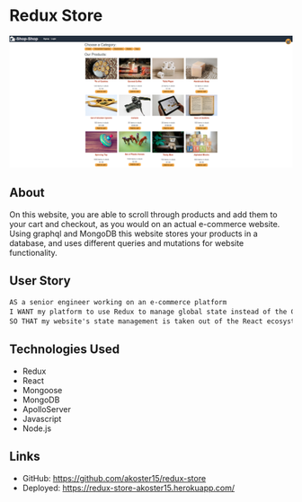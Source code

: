 # Redux Store

![Screenshot](/client/src/images/Screenshot.png)

## About

On this website, you are able to scroll through products and add them to your cart and checkout, as you would on an actual e-commerce website. 
Using graphql and MongoDB this website stores your products in a database, and uses different queries and mutations for website functionality.

## User Story

```md
AS a senior engineer working on an e-commerce platform
I WANT my platform to use Redux to manage global state instead of the Context API
SO THAT my website's state management is taken out of the React ecosystem
```

## Technologies Used

- Redux
- React
- Mongoose
- MongoDB
- ApolloServer
- Javascript
- Node.js

## Links

- GitHub: https://github.com/akoster15/redux-store
- Deployed: https://redux-store-akoster15.herokuapp.com/
